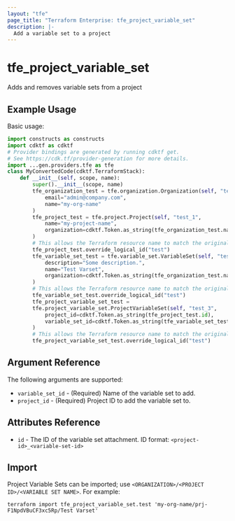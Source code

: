 ```yaml
---
layout: "tfe"
page_title: "Terraform Enterprise: tfe_project_variable_set"
description: |-
  Add a variable set to a project
---
```


# tfe_project_variable_set

Adds and removes variable sets from a project

## Example Usage

Basic usage:

```python
import constructs as constructs
import cdktf as cdktf
# Provider bindings are generated by running cdktf get.
# See https://cdk.tf/provider-generation for more details.
import ...gen.providers.tfe as tfe
class MyConvertedCode(cdktf.TerraformStack):
    def __init__(self, scope, name):
        super().__init__(scope, name)
        tfe_organization_test = tfe.organization.Organization(self, "test",
            email="admin@company.com",
            name="my-org-name"
        )
        tfe_project_test = tfe.project.Project(self, "test_1",
            name="my-project-name",
            organization=cdktf.Token.as_string(tfe_organization_test.name)
        )
        # This allows the Terraform resource name to match the original name. You can remove the call if you don't need them to match.
        tfe_project_test.override_logical_id("test")
        tfe_variable_set_test = tfe.variable_set.VariableSet(self, "test_2",
            description="Some description.",
            name="Test Varset",
            organization=cdktf.Token.as_string(tfe_organization_test.name)
        )
        # This allows the Terraform resource name to match the original name. You can remove the call if you don't need them to match.
        tfe_variable_set_test.override_logical_id("test")
        tfe_project_variable_set_test =
        tfe.project_variable_set.ProjectVariableSet(self, "test_3",
            project_id=cdktf.Token.as_string(tfe_project_test.id),
            variable_set_id=cdktf.Token.as_string(tfe_variable_set_test.id)
        )
        # This allows the Terraform resource name to match the original name. You can remove the call if you don't need them to match.
        tfe_project_variable_set_test.override_logical_id("test")
```

## Argument Reference

The following arguments are supported:

* `variable_set_id` - (Required) Name of the variable set to add.
* `project_id` - (Required) Project ID to add the variable set to.

## Attributes Reference

* `id` - The ID of the variable set attachment. ID format: `<project-id>_<variable-set-id>`

## Import

Project Variable Sets can be imported; use `<ORGANIZATION>/<PROJECT ID>/<VARIABLE SET NAME>`. For example:

```shell
terraform import tfe_project_variable_set.test 'my-org-name/prj-F1NpdVBuCF3xc5Rp/Test Varset'
```

<!-- cache-key: cdktf-0.17.0-pre.15 input-3ed7efa700c9f0adbd77edbead72946a667e2f16005af09d2a97b4351f63db90 -->